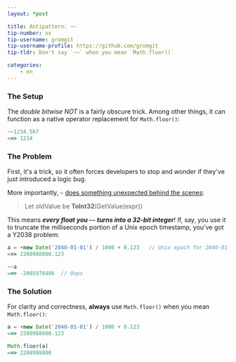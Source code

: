 ```yaml
---
layout: *post

title: Antipattern: ~~
tip-number: xx
tip-username: gromgit
tip-username-profile: https://github.com/gromgit
tip-tldr: Don't say `~~` when you mean `Math.floor()`

categories:
    - en
---
```


### The Setup

The _double bitwise NOT_ is a fairly obscure trick. Among other things, it can function as a native operator replacement for `Math.floor()`:
```js
~~1234.567
==> 1234
```

### The Problem

First, it's a trick, so it often forces developers to stop and wonder if they've just introduced a logic bug.

More importantly, `~` [does something unexpected behind the scenes](https://es5.github.io/x11.html#x11.4.8):
> Let oldValue be **ToInt32**(GetValue(expr))

This means **_every float you `~~` turns into a 32-bit integer_**!  If, say, you use it to truncate the milliseconds portion of a Unix epoch timestamp, you've got a Y2038 problem:
```js
a = +new Date('2040-01-01') / 1000 + 0.123   // Unix epoch for 2040-01-01 00:00:00.123
==> 2208988800.123

~~a
==> -2085978496  // Oops
```

### The Solution

For clarity and correctness, **always** use `Math.floor()` when you mean `Math.floor()`:
```js
a = +new Date('2040-01-01') / 1000 + 0.123
==> 2208988800.123

Math.floor(a)
==> 2208988800
```
